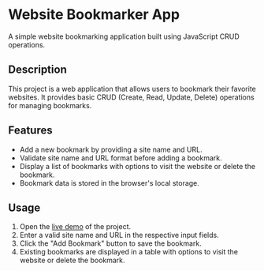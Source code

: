 # Website Bookmarker App

A simple website bookmarking application built using JavaScript CRUD operations.

## Description

This project is a web application that allows users to bookmark their favorite websites. It provides basic CRUD (Create, Read, Update, Delete) operations for managing bookmarks.


## Features

- Add a new bookmark by providing a site name and URL.
- Validate site name and URL format before adding a bookmark.
- Display a list of bookmarks with options to visit the website or delete the bookmark.
- Bookmark data is stored in the browser's local storage.

## Usage

1. Open the [live demo](https://aymanrashedsakr.github.io/Bookmarker/) of the project.
2. Enter a valid site name and URL in the respective input fields.
3. Click the "Add Bookmark" button to save the bookmark.
4. Existing bookmarks are displayed in a table with options to visit the website or delete the bookmark.
